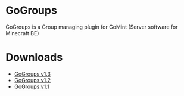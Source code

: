 # GoGroups

GoGroups is a Group managing plugin for GoMint (Server software for Minecraft BE)

# Downloads

* [GoGroups v1.3](https://github.com/KCodeYT/GoGroups/releases/tag/1.3)
* [GoGroups v1.2](https://github.com/KCodeYT/GoGroups/releases/tag/1.2)
* [GoGroups v1.1](https://github.com/KCodeYT/GoGroups/releases/tag/1.1)
